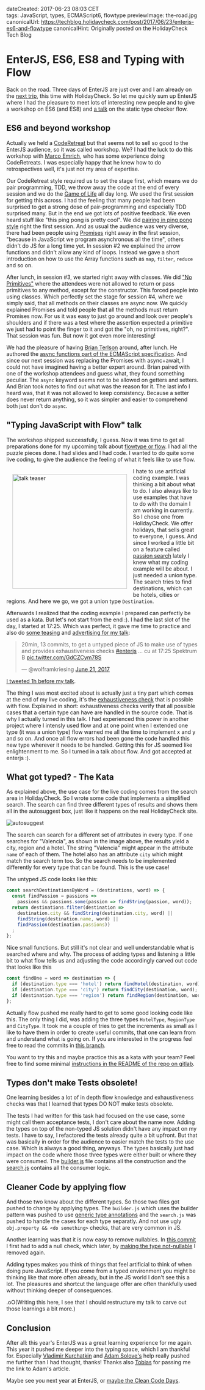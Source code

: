 dateCreated: 2017-06-23 08:03 CET  
tags: JavaScript, types, ECMAScript6, flowtype
previewImage: the-road.jpg
canonicalUrl: https://techblog.holidaycheck.com/post/2017/06/23/enterjs-es6-and-flowtype
canonicalHint: Originally posted on the HolidayCheck Tech Blog

# EnterJS, ES6, ES8 and Typing with Flow

Back on the road. Three days of EnterJS are just over and 
I am already on the [next trip][hcss17-trip-tweet], this time with HolidayCheck.
So let me quickly sum up EnterJS where I had the pleasure to meet lots of interesting new people and
to give a workshop on ES6 (and ES8) and [a talk][talk] on the static type checker flow.

## ES6 and beyond workshop

Actually we held a [CodeRetreat][coderetreat] but that seems not to sell so good to the EnterJS audience, so it was called workshop.
We? I had the luck to do this workshop with [Marco Emrich][marco], who has some experience doing CodeRetreats. I was especially happy
that he knew how to do retrospectives well, it's just not my area of expertise.

Our CodeRetreat style required us to set the stage first, which means
we do pair programming, TDD, we throw away the code at the end of every session and we do the [Game of Life][gol] all
day long. We used the first session for getting this across. I had the feeling that many people had been surprised
to get a strong dose of pair-programming and especially TDD surprised many. But in the end we got lots of positive feedback.
We even heard stuff like "this ping pong is pretty cool". We did [pairing in ping pong style][ping-pong]
right the first session.
And as usual the audience was very diverse, there had been people using [Promises] right away in the first session, 
"because in JavaScript we program asynchronous all the time", others didn't do JS for a long time yet.
In session #2 we explained the arrow functions and didn't allow any kind of loops. Instead we gave
a short introduction on how to use the Array functions such as `map`, `filter`, `reduce` and so on.

After lunch, in session #3, we started right away with classes. We did ["No Primitives"][no-primitives]
where the attendees were not allowed to return or pass primitives to any method, except for the constructor.
This forced people into using classes. Which perfectly set the stage for session #4, where we simply said,
that all methods on their classes are async now. We quickly explained Promises and told people that 
all the methods must return Promises now. For us it was easy to just go around and look over people's
shoulders and if there was a test where the assertion expected a primitive we just had to point the
finger to it and got the "oh, no primitives, right?". That session was fun. But now it got even more interesting!

We had the pleasure of having [Brian Terlson][brian] around, after lunch. 
He authored the [async functions part of the ECMAScript specification][async-spec]. And since our next session
was replacing the Promises with async+await, I could not have imagined having a better expert around.
Brian paired with one of the workshop attendees and guess what, they found something peculiar. The `async`
keyword seems not to be allowed on getters and setters. And Brian took notes to find out what was the reason for it. 
The last info I heard was, that it was not allowed to keep consistency. Because a setter does never return 
anything, so it was simpler and easier to comprehend both just don't do `async`.

## "Typing JavaScript with Flow" talk

The workshop shipped successfully, I guess. 
Now it was time to get all preparations done for my upcoming 
talk about [flowtype or flow][flow]. I had all the puzzle pieces done. I had slides and I had code. 
I wanted to do quite some live coding, to give the audience the feeling of what it feels like to use flow.

<img src="./lets-make-holidays.jpg" alt="talk teaser" width="300" style="float: left; margin: 1rem;" />

I hate to use artificial coding example. I was thinking a bit about what to do.
I also always like to use examples that have to do with the domain I am working in currently.
So I chose one from HolidayCheck.
We offer holidays, that sells great to everyone, I guess.
And since I worked a little bit on a feature called [passion search] lately I knew what my coding example 
will be about. I just needed a union type. The search tries to find destinations, 
which can be hotels, cities or regions. And here we go, we got a union type `Destination`.

Afterwards I realized that the coding example I prepared can perfectly be used as a kata.
But let's not start from the end :).
I had the last slot of the day, I started at 17:25. Which was perfect, it gave me time to 
practice and also do [some teasing][talk-ad1] and [advertising for my talk][talk-ad3]:

<blockquote class="twitter-tweet">
    <p lang="en" dir="ltr">
        20min, 13 commits, to get a untyped piece of JS to make use of types and provides exhaustiveness checks
        <a href="https://twitter.com/hashtag/enterjs?src=hash&amp;ref_src=twsrc%5Etfw">#enterjs</a> … cu at 17:25 Spektrum B 
        <a href="https://t.co/GdCZCym78S">pic.twitter.com/GdCZCym78S</a>
    </p>&mdash; @wolframkriesing 
    <a href="https://twitter.com/wolframkriesing/status/877529674607407107?ref_src=twsrc%5Etfw">June 21, 2017</a>
</blockquote>

[I tweeted 1h before my talk][talk-ad3].

The thing I was most excited about is actually just a tiny part which comes at the end of my live coding,
it's the [exhaustiveness check] that is possible with flow. Explained in short: exhaustiveness checks verify that all possible
cases that a certain type can have are handled in the source code. That is why I actually turned in this talk.
I had experienced this power in another project where I intensly used flow and at one point when I extended
one type (it was a union type) flow warned me all the time to implement x and y and so on. And once all flow
errors had been gone the code handled this new type wherever it needs to be handled. Getting this for JS
seemed like enlightenment to me. So I turned in a talk about flow. And got accepted at enterjs :).

## What got typed? - The Kata

As explained above, the use case for the live coding comes from the search area in HolidayCheck.
So I wrote some code that implements a simplified search. The search can find three different 
types of results and shows them all in the autosuggest box, just like it happens on the
real HolidayCheck site.

![autosuggest](./autosuggest.jpg)

The search can search for a different set of attributes in every type. If one searches for "Valencia",
as shown in the image above, the results yield a city, region and a hotel.
The string "Valencia" might appear in the attribute `name` of each of them. The hotel also has an attribute `city`
which might match the search term too. So the search needs to be implemented differently for every
type that can be found. This is the use case!

The untyped JS code looks like this:

```javascript
const searchDestinationsByWord = (destinations, word) => {
  const findPassion = passions => 
    passions && passions.some(passion => findString(passion, word));
  return destinations.filter(destination =>
    destination.city && findString(destination.city, word) ||
    findString(destination.name, word) ||
    findPassion(destination.passions))
  ;
};
```

Nice small functions. But still it's not clear and well understandable what is searched 
where and why. The process of adding types and listening a little bit to what flow
tells us and adjusting the code accordingly carved out code that looks like this

```javascript
const findOne = word => destination => {
  if (destination.type === 'hotel') return findHotel(destination, word);
  if (destination.type === 'city') return findCity(destination, word);
  if (destination.type === 'region') return findRegion(destination, word);
};
```

Actually flow pushed me really hard to get to some good looking code like this.
The only thing I did, was adding the three types `HotelType`, `RegionType` and `CityType`.
It took me a couple of tries to get the increments as small as I like to have 
them in order to create useful commits, that one can learn from and understand 
what is going on. If you are interested in the progress feel free to read the 
commits in [this branch][typed-branch].

You want to try this and maybe practice this as a kata with your team?
Feel free to find some minimal [instructions in the README of the repo on gitlab][kata-instructions].

## Types don't make Tests obsolete!

One learning besides a lot of in depth flow knowledge and exhaustiveness checks was
that I learned that types DO NOT make tests obsolete.

The tests I had written for this task had focused on the use case, some might call them
acceptance tests, I don't care about the name now. Adding the types on top of the 
non-typed JS solution didn't have any impact on my tests. I have to say, I refactored
the tests already quite a bit upfront. But that was basically in order for the audience
to easier match the tests to the use case. Which is always a good thing, anyways.
The types basically just had impact on the code where those three types were
either built or where they were consumed. The [builder.js][builder-js-file] file contains all the construction
and the [search.js][search-js-file] contains all the consumer logic.

## Cleaner Code by applying flow

And those two know about the different types. So those two files got pushed to
change by applying types. The `builder.js` which uses the builder pattern was pushed to use [generic type annotations][generics]
and the `search.js` was pushed to handle the cases for each type separatly.
And not use ugly `obj.property && <do something>` checks, that are very common in JS.

Another learning was that it is now easy to remove nullables. In [this commit][add-null-check-commit]
I first had to add a null check, which later, by [making the type not-nullable][remove-null-check] I removed again.

Adding types makes you think of things that feel artificial to think of when doing pure 
JavaScript. If you come from a typed environment you might be thinking like that more
often already, but in the JS world I don't see this a lot. The pleasures and shortcut the
language offer are often thankfully used without thinking deeper of consequences.

.oO(Writing this here, I see that I should restructure my talk to carve out those learnings a bit more.)

## Conclusion

After all: this year's EnterJS was a great learning experience for me again. This year it pushed
me deeper into the typing space, which I am thankful for.
Especially [Vladimir Kurchatkin][vladi] and [Adam Solove's][exhaustiveness] help really pushed
me further than I had thought, thanks! Thanks also [Tobias] for passing me the link to Adam's article.

Maybe see you next year at EnterJS, or [maybe the Clean Code Days][enterjs-vs-ccd-tweet].

[talk]: https://www.enterjs.de/abstracts#flowtype-strikte-java-script-typisierung-in-beliebiger-dosis
[talk-ad1]: https://twitter.com/wolframkriesing/status/877481691018911744
[talk-ad2]: https://twitter.com/wolframkriesing/status/877500929670606848
[talk-ad3]: https://twitter.com/wolframkriesing/status/877529674607407107
[exhaustiveness check]: http://www.adamsolove.com/js/flow/type/2016/04/15/flow-exhaustiveness.html
[passion search]: http://holidaycheck.de/vorlieben
[brian]: https://twitter.com/bterlson
[typed-branch]: https://gitlab.com/wolframkriesing/talk-flow-type-enterjs-2017/tree/add-typing-incl-exhaustiveness-%233
[exhaustiveness]: http://www.adamsolove.com/js/flow/type/2016/04/15/flow-exhaustiveness.html
[vladi]: https://twitter.com/vkurchatkin
[Tobias]: https://twitter.com/tpflug
[flow]: https://flow.org/


[hcss17-trip-tweet]: https://twitter.com/wolframkriesing/status/878137941880713217
[marco]: https://twitter.com/marcoemrich
[coderetreat]: http://coderetreat.org/
[gol]: https://en.wikipedia.org/wiki/Conway%27s_Game_of_Life
[ping-pong]: http://coderetreat.org/facilitating/activities/ping-pong
[no-primitives]: http://wiki.c2.com/?PrimitiveObsession
[Promises]: https://promisesaplus.com/
[async-spec]: https://github.com/tc39/ecmascript-asyncawait
[kata-instructions]: https://gitlab.com/wolframkriesing/talk-flow-type-enterjs-2017#getting-started-as-a-kata
[builder-js-file]: https://gitlab.com/wolframkriesing/talk-flow-type-enterjs-2017/blob/master/src/builders.js
[search-js-file]: https://gitlab.com/wolframkriesing/talk-flow-type-enterjs-2017/blob/master/src/search.js
[generics]: https://flow.org/en/docs/types/generics/
[add-null-check-commit]: https://gitlab.com/wolframkriesing/talk-flow-type-enterjs-2017/commit/5d730cbc56b0bc3df13d072b597a772699238fd7
[remove-null-check]: https://gitlab.com/wolframkriesing/talk-flow-type-enterjs-2017/commit/4ee599f8ba3b4557c26d6629da3e2cd1c147c0ab
[enterjs-vs-ccd-tweet]: https://twitter.com/wolframkriesing/status/877826511859990528

